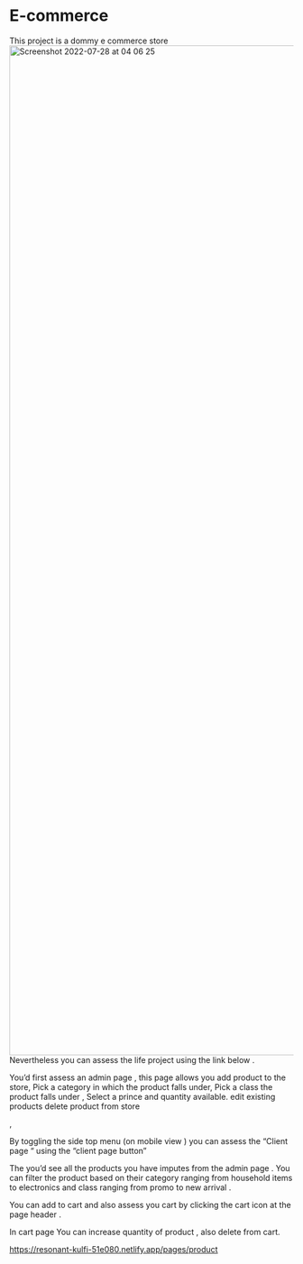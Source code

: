 # E-commerce
This project is a dommy e commerce store
<img width="1792" alt="Screenshot 2022-07-28 at 04 06 25" src="https://user-images.githubusercontent.com/85358384/181412025-2ea50be1-9d9d-4b99-ab1e-bf84b054c8eb.png">
Nevertheless you can assess the life project using the link below . 

You’d first assess an admin page , this page allows you
 add product to the store, 
Pick a category in which the product falls under,
Pick a class the product falls under ,
Select a prince and quantity available.
edit existing products 
delete product from store 

, 

By toggling the side top menu (on mobile view ) you can assess the “Client page “ using the “client page button” 

The you’d see all the products you have imputes from the admin page . 
You can filter the product based on their category ranging from household items to electronics and class ranging from promo to new arrival . 

You can add to cart and also assess you cart by clicking the cart icon at the page header . 

In cart page You can increase quantity of product , also delete from cart. 




https://resonant-kulfi-51e080.netlify.app/pages/product

